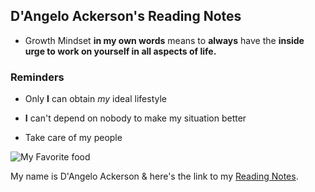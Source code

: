 ## D'Angelo Ackerson's Reading Notes

* Growth Mindset **in my own words** means to **always** have the **inside urge to work on yourself in all aspects of life.**

### Reminders

* Only **I** can obtain *my* ideal lifestyle

* **I** can't depend on nobody to make my situation better

* Take care of my people

![My Favorite food](https://w7.pngwing.com/pngs/249/19/png-transparent-google-logo-g-suite-google-guava-google-plus-company-text-logo.png)

My name is D'Angelo Ackerson & here's the link to my [Reading Notes](https://dackerson2000.github.io/dackerson2000.github.io-reading-notes-/).
